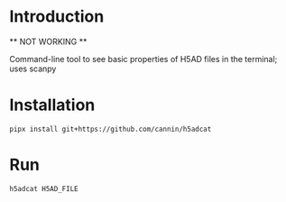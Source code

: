 # Introduction

** NOT WORKING ** 

Command-line tool to see basic properties of H5AD files in the terminal; uses scanpy

# Installation 

```
pipx install git+https://github.com/cannin/h5adcat
```

# Run 

```
h5adcat H5AD_FILE
```
